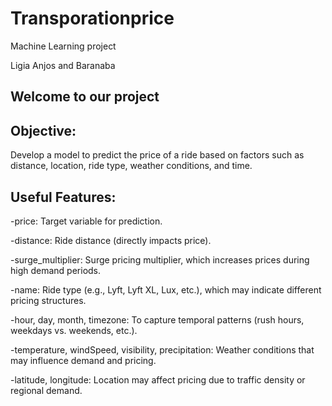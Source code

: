 # Transporationprice
Machine Learning project 

Ligia Anjos and Baranaba


## Welcome to our project

## Objective:
Develop a model to predict the price of a ride based on factors such as distance, location, ride type, weather conditions, and time.

## Useful Features:

-price: Target variable for prediction.

-distance: Ride distance (directly impacts price).

-surge_multiplier: Surge pricing multiplier, which increases prices during high demand periods.

-name: Ride type (e.g., Lyft, Lyft XL, Lux, etc.), which may indicate different pricing structures.

-hour, day, month, timezone: To capture temporal patterns (rush hours, weekdays vs. weekends, etc.).

-temperature, windSpeed, visibility, precipitation: Weather conditions that may influence demand and pricing.

-latitude, longitude: Location may affect pricing due to traffic density or regional demand.
